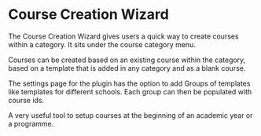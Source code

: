 # Course Creation Wizard

The Course Creation Wizard gives users a quick way to create courses within a category. It sits under the course category menu.

Courses can be created based on an existing course within the category, based on a template that is added in any category and as a blank course.

The settings page for the plugin has the option to add Groups of templates like templates for different schools. Each group can then be populated with course ids.

A very useful tool to setup courses at the beginning of an academic year or a programme.
